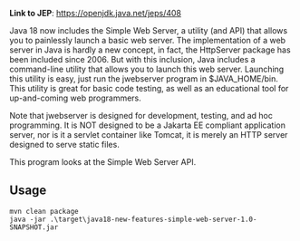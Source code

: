 **Link to JEP**:  https://openjdk.java.net/jeps/408

Java 18 now includes the Simple Web Server, a utility (and API) that allows you to painlessly launch a basic web server. 
The implementation of a web server in Java is hardly a new concept, in fact, the HttpServer package has been included since 2006.
But with this inclusion, Java includes a command-line utility that allows you to launch this web server. 
Launching this utility is easy, just run the jwebserver program in $JAVA_HOME/bin. This utility is great for basic code testing,
as well as an educational tool for up-and-coming web programmers.

Note that jwebserver is designed for development, testing, and ad hoc programming. It is NOT designed to be
a Jakarta EE compliant application server, nor is it a servlet container like Tomcat, it is merely an HTTP
server designed to serve static files.
 
This program looks at the Simple Web Server API.


Usage
------

```
mvn clean package
java -jar .\target\java18-new-features-simple-web-server-1.0-SNAPSHOT.jar
```
 
